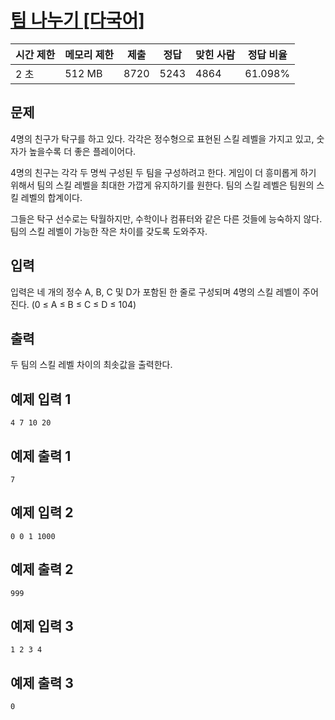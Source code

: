 # [팀 나누기 [다국어]](https://www.acmicpc.net/problem/13866)

| 시간 제한 | 메모리 제한 | 제출 | 정답 | 맞힌 사람 | 정답 비율 |
| --- | --- | --- | --- | --- | --- |
| 2 초 | 512 MB | 8720 | 5243 | 4864 | 61.098% |

## 문제

4명의 친구가 탁구를 하고 있다. 각각은 정수형으로 표현된 스킬 레벨을 가지고 있고, 숫자가 높을수록 더 좋은 플레이어다.

4명의 친구는 각각 두 명씩 구성된 두 팀을 구성하려고 한다. 게임이 더 흥미롭게 하기 위해서 팀의 스킬 레벨을 최대한 가깝게 유지하기를 원한다. 팀의 스킬 레벨은 팀원의 스킬 레벨의 합계이다.

그들은 탁구 선수로는 탁월하지만, 수학이나 컴퓨터와 같은 다른 것들에 능숙하지 않다. 팀의 스킬 레벨이 가능한 작은 차이를 갖도록 도와주자.

## 입력

입력은 네 개의 정수 A, B, C 및 D가 포함된 한 줄로 구성되며 4명의 스킬 레벨이 주어진다. (0 ≤ A ≤ B ≤ C ≤ D ≤ 104)

## 출력

두 팀의 스킬 레벨 차이의 최솟값을 출력한다.

## 예제 입력 1

```
4 7 10 20

```

## 예제 출력 1

```
7

```

## 예제 입력 2

```
0 0 1 1000

```

## 예제 출력 2

```
999

```

## 예제 입력 3

```
1 2 3 4

```

## 예제 출력 3

```
0
```
